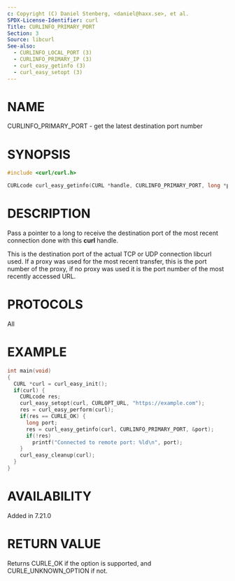 ```yaml
---
c: Copyright (C) Daniel Stenberg, <daniel@haxx.se>, et al.
SPDX-License-Identifier: curl
Title: CURLINFO_PRIMARY_PORT
Section: 3
Source: libcurl
See-also:
  - CURLINFO_LOCAL_PORT (3)
  - CURLINFO_PRIMARY_IP (3)
  - curl_easy_getinfo (3)
  - curl_easy_setopt (3)
---
```


# NAME

CURLINFO_PRIMARY_PORT - get the latest destination port number

# SYNOPSIS

~~~c
#include <curl/curl.h>

CURLcode curl_easy_getinfo(CURL *handle, CURLINFO_PRIMARY_PORT, long *portp);
~~~

# DESCRIPTION

Pass a pointer to a long to receive the destination port of the most recent
connection done with this **curl** handle.

This is the destination port of the actual TCP or UDP connection libcurl used.
If a proxy was used for the most recent transfer, this is the port number of
the proxy, if no proxy was used it is the port number of the most recently
accessed URL.

# PROTOCOLS

All

# EXAMPLE

~~~c
int main(void)
{
  CURL *curl = curl_easy_init();
  if(curl) {
    CURLcode res;
    curl_easy_setopt(curl, CURLOPT_URL, "https://example.com");
    res = curl_easy_perform(curl);
    if(res == CURLE_OK) {
      long port;
      res = curl_easy_getinfo(curl, CURLINFO_PRIMARY_PORT, &port);
      if(!res)
        printf("Connected to remote port: %ld\n", port);
    }
    curl_easy_cleanup(curl);
  }
}
~~~

# AVAILABILITY

Added in 7.21.0

# RETURN VALUE

Returns CURLE_OK if the option is supported, and CURLE_UNKNOWN_OPTION if not.
